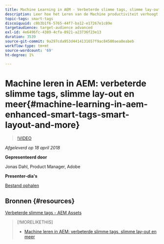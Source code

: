 ```yaml
---
title: Machine Learning in AEM - Verbeterde slimme tags, slimme lay-out en meer
description: Leer hoe het Leren van de Machine productiviteit verhoogt en nieuwe gebruiksgevallen in Experience Manager versie 6.4 ontgrendelt
topic-tags: smart-tags
discoiquuid: c0b3b1f6-5765-44f7-ba12-e17267e1c89e
targetaudience: target-audience advanced
exl-id: 4e6496fc-4389-4cfa-8921-a23736f23e13
duration: 3539
source-git-commit: 9a297cda953d4414131657f9ac84580aea0eabeb
workflow-type: tm+mt
source-wordcount: '69'
ht-degree: 1%

---
```


# Machine leren in AEM: verbeterde slimme tags, slimme lay-out en meer{#machine-learning-in-aem-enhanced-smart-tags-smart-layout-and-more}

>[!VIDEO](https://video.tv.adobe.com/v/22255/?quality=9)

*Afgeleverd op 18 april 2018*

**Gepresenteerd door**

Jonas Dahl, Product Manager, Adobe

**Presenter-dia&#39;s**

[Bestand ophalen](assets/aem+gems+ml+and+ai+in+aem+4+17+18.pdf)

## Bronnen {#resources}

[Verbeterde slimme tags - AEM Assets](https://helpx.adobe.com/experience-manager/6-4/assets/using/enhanced-smart-tags.html)

<!--
[Get back to the Overview](https://helpx.adobe.com/experience-manager/kt/eseminars/gems/aem-index.html)
-->

>[!MORELIKETHIS]
>
>* [Machine leren in AEM: verbeterde slimme tags, slimme lay-out en meer](aem-machine-learning.md)
